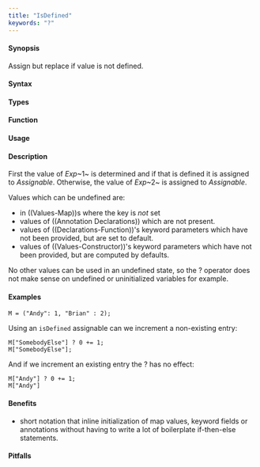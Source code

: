 ```yaml
---
title: "IsDefined"
keywords: "?"
---
```


#### Synopsis

Assign but replace if value is not defined.

#### Syntax

#### Types

#### Function
       
#### Usage

#### Description

First the value of _Exp_~1~ is determined and if that is defined it is assigned to _Assignable_. 
Otherwise, the value of _Exp_~2~ is assigned to _Assignable_.

Values which can be undefined are:
* in ((Values-Map))s where the key is _not_ set
* values of ((Annotation Declarations)) which are not present.
* values of ((Declarations-Function))'s keyword parameters which have not been provided, but are set to default.
* values of ((Values-Constructor))'s keyword parameters which have not been provided, but are computed by defaults.

No other values can be used in an undefined state, so the ? operator does not make sense on undefined or uninitialized variables for example.

#### Examples

```rascal-shell
M = ("Andy": 1, "Brian" : 2);
```
Using an `isDefined` assignable can we increment a non-existing entry:
```rascal-shell,continue
M["SomebodyElse"] ? 0 += 1;
M["SomebodyElse"];
```
And if we increment an existing entry the ? has no effect:
```rascal-shell,continue
M["Andy"] ? 0 += 1;
M["Andy"]
```

#### Benefits

* short notation that inline initialization of map values, keyword fields or annotations without having to write a lot of boilerplate if-then-else statements. 

#### Pitfalls

